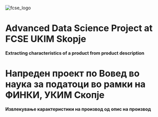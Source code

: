 ![fcse_logo](https://finki.ukim.mk/sites/default/files/logo_10.png)

# Advanced Data Science Project at FCSE UKIM Skopje
**Extracting characteristics of a product from product description**

# Напреден проект по Вовед во наука за податоци во рамки на ФИНКИ, УКИМ Скопје 
**Извлекување карактеристики на производ од опис на производ**

